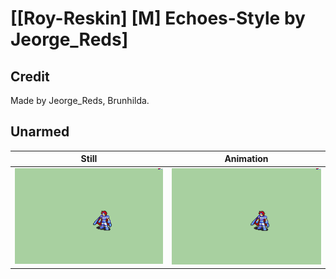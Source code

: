 # [\[Roy-Reskin\] \[M\] Echoes-Style by Jeorge_Reds]

## Credit

Made by Jeorge_Reds, Brunhilda.

## Unarmed

| Still | Animation |
| :---: | :-------: |
| ![Unarmed still](./Unarmed_000.png) | ![Unarmed animation](./Unarmed.gif) |
